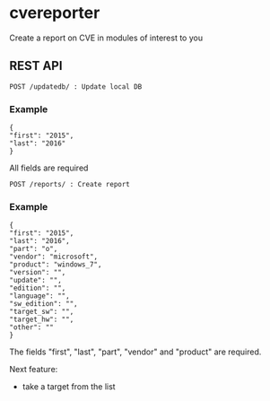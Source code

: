 # cvereporter
Create a report on CVE in modules of interest to you

## REST API

<code>POST /updatedb/ : Update local DB</code><br>

### Example

    {
    "first": "2015",
    "last": "2016"
    }

All fields are required

<code>POST /reports/ : Create report</code><br>

### Example

    {
    "first": "2015",
    "last": "2016",
    "part": "o",
    "vendor": "microsoft",
    "product": "windows_7",
    "version": "",
    "update": "",
    "edition": "",
    "language": "",
    "sw_edition": "",
    "target_sw": "",
    "target_hw": "",
    "other": ""
    }

The fields "first", "last", "part", "vendor" and "product" are required.

Next feature:
- take a target from the list
